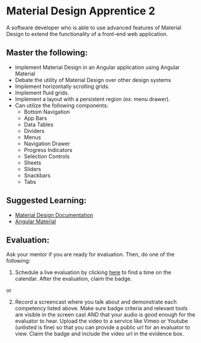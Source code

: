 # Material Design Apprentice 2

A software developer who is able to use advanced features of Material Design to extend the functionality of a front-end web application.

## Master the following:

* Implement Material Design in an Angular application using Angular Material
* Debate the utility of Material Design over other design systems
* Implement horizontally scrolling grids.
* Implement fluid grids.
* Implement a layout with a persistent region (ex: menu drawer).
* Can utilize the following components:
  * Bottom Navigation
  * App Bars
  * Data Tables
  * Dividers
  * Menus
  * Navigation Drawer
  * Progress Indicators
  * Selection Controls
  * Sheets
  * Sliders
  * Snackbars
  * Tabs
  
## Suggested Learning:
* [Material Design Documentation](https://material.io/)
* [Angular Material](https://material.angular.io/)

## Evaluation:

Ask your mentor if you are ready for evaluation. Then, do one of the following:

1. Schedule a live evaluation by clicking [here](http://evals.codex.academy) to find a time on the calendar. After the evaluation, claim the badge.

or

2. Record a screencast where you talk about and demonstrate each competency listed above. Make sure badge criteria and relevant tools are visible in the screen cast AND that your audio is good enough for the evaluator to hear. Upload the video to a service like Vimeo or Youtube (unlisted is fine) so that you can provide a public url for an evaluator to view. Claim the badge and include the video url in the evidence box.
